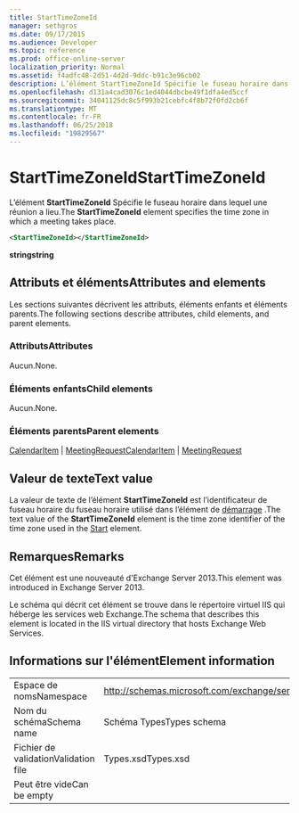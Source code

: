 ```yaml
---
title: StartTimeZoneId
manager: sethgros
ms.date: 09/17/2015
ms.audience: Developer
ms.topic: reference
ms.prod: office-online-server
localization_priority: Normal
ms.assetid: f4adfc48-2d51-4d2d-9ddc-b91c3e96cb02
description: L’élément StartTimeZoneId Spécifie le fuseau horaire dans lequel une réunion a lieu.
ms.openlocfilehash: d131a4cad3076c1ed4044dbcbe49f1dfa4ed5ccf
ms.sourcegitcommit: 34041125dc8c5f993b21cebfc4f8b72f0fd2cb6f
ms.translationtype: MT
ms.contentlocale: fr-FR
ms.lasthandoff: 06/25/2018
ms.locfileid: "19829567"
---
```

# <a name="starttimezoneid"></a><span data-ttu-id="6562e-103">StartTimeZoneId</span><span class="sxs-lookup"><span data-stu-id="6562e-103">StartTimeZoneId</span></span>

<span data-ttu-id="6562e-104">L’élément **StartTimeZoneId** Spécifie le fuseau horaire dans lequel une réunion a lieu.</span><span class="sxs-lookup"><span data-stu-id="6562e-104">The **StartTimeZoneId** element specifies the time zone in which a meeting takes place.</span></span> 
  
```XML
<StartTimeZoneId></StartTimeZoneId>
```

<span data-ttu-id="6562e-105">**string**</span><span class="sxs-lookup"><span data-stu-id="6562e-105">**string**</span></span>

## <a name="attributes-and-elements"></a><span data-ttu-id="6562e-106">Attributs et éléments</span><span class="sxs-lookup"><span data-stu-id="6562e-106">Attributes and elements</span></span>

<span data-ttu-id="6562e-107">Les sections suivantes décrivent les attributs, éléments enfants et éléments parents.</span><span class="sxs-lookup"><span data-stu-id="6562e-107">The following sections describe attributes, child elements, and parent elements.</span></span>
  
### <a name="attributes"></a><span data-ttu-id="6562e-108">Attributs</span><span class="sxs-lookup"><span data-stu-id="6562e-108">Attributes</span></span>

<span data-ttu-id="6562e-109">Aucun.</span><span class="sxs-lookup"><span data-stu-id="6562e-109">None.</span></span>
  
### <a name="child-elements"></a><span data-ttu-id="6562e-110">Éléments enfants</span><span class="sxs-lookup"><span data-stu-id="6562e-110">Child elements</span></span>

<span data-ttu-id="6562e-111">Aucun.</span><span class="sxs-lookup"><span data-stu-id="6562e-111">None.</span></span>
  
### <a name="parent-elements"></a><span data-ttu-id="6562e-112">Éléments parents</span><span class="sxs-lookup"><span data-stu-id="6562e-112">Parent elements</span></span>

<span data-ttu-id="6562e-113">[CalendarItem](calendaritem.md) | [MeetingRequest](meetingrequest.md)</span><span class="sxs-lookup"><span data-stu-id="6562e-113">[CalendarItem](calendaritem.md) | [MeetingRequest](meetingrequest.md)</span></span>
  
## <a name="text-value"></a><span data-ttu-id="6562e-114">Valeur de texte</span><span class="sxs-lookup"><span data-stu-id="6562e-114">Text value</span></span>

<span data-ttu-id="6562e-115">La valeur de texte de l’élément **StartTimeZoneId** est l’identificateur de fuseau horaire du fuseau horaire utilisé dans l’élément de [démarrage](start.md) .</span><span class="sxs-lookup"><span data-stu-id="6562e-115">The text value of the **StartTimeZoneId** element is the time zone identifier of the time zone used in the [Start](start.md) element.</span></span> 
  
## <a name="remarks"></a><span data-ttu-id="6562e-116">Remarques</span><span class="sxs-lookup"><span data-stu-id="6562e-116">Remarks</span></span>

<span data-ttu-id="6562e-117">Cet élément est une nouveauté d'Exchange Server 2013.</span><span class="sxs-lookup"><span data-stu-id="6562e-117">This element was introduced in Exchange Server 2013.</span></span>
  
<span data-ttu-id="6562e-118">Le schéma qui décrit cet élément se trouve dans le répertoire virtuel IIS qui héberge les services web Exchange.</span><span class="sxs-lookup"><span data-stu-id="6562e-118">The schema that describes this element is located in the IIS virtual directory that hosts Exchange Web Services.</span></span>
  
## <a name="element-information"></a><span data-ttu-id="6562e-119">Informations sur l'élément</span><span class="sxs-lookup"><span data-stu-id="6562e-119">Element information</span></span>

|||
|:-----|:-----|
|<span data-ttu-id="6562e-120">Espace de noms</span><span class="sxs-lookup"><span data-stu-id="6562e-120">Namespace</span></span>  <br/> |http://schemas.microsoft.com/exchange/services/2006/types  <br/> |
|<span data-ttu-id="6562e-121">Nom du schéma</span><span class="sxs-lookup"><span data-stu-id="6562e-121">Schema name</span></span>  <br/> |<span data-ttu-id="6562e-122">Schéma Types</span><span class="sxs-lookup"><span data-stu-id="6562e-122">Types schema</span></span>  <br/> |
|<span data-ttu-id="6562e-123">Fichier de validation</span><span class="sxs-lookup"><span data-stu-id="6562e-123">Validation file</span></span>  <br/> |<span data-ttu-id="6562e-124">Types.xsd</span><span class="sxs-lookup"><span data-stu-id="6562e-124">Types.xsd</span></span>  <br/> |
|<span data-ttu-id="6562e-125">Peut être vide</span><span class="sxs-lookup"><span data-stu-id="6562e-125">Can be empty</span></span>  <br/> ||
   

